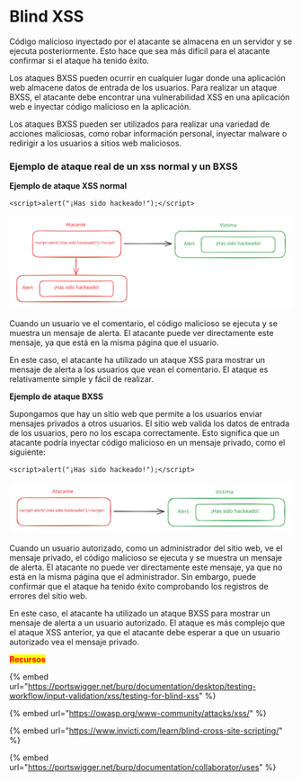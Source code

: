 # Blind XSS

Código malicioso inyectado por el atacante se almacena en un servidor y se ejecuta posteriormente. Esto hace que sea más difícil para el atacante confirmar si el ataque ha tenido éxito.

Los ataques BXSS pueden ocurrir en cualquier lugar donde una aplicación web almacene datos de entrada de los usuarios. Para realizar un ataque BXSS, el atacante debe encontrar una vulnerabilidad XSS en una aplicación web e inyectar código malicioso en la aplicación.

Los ataques BXSS pueden ser utilizados para realizar una variedad de acciones maliciosas, como robar información personal, inyectar malware o redirigir a los usuarios a sitios web maliciosos.

### Ejemplo de ataque real de un xss normal y un BXSS

**Ejemplo de ataque XSS normal**

```
<script>alert("¡Has sido hackeado!");</script>
```

<img src="../../.gitbook/assets/file.excalidraw.svg" alt="" class="gitbook-drawing">

Cuando un usuario ve el comentario, el código malicioso se ejecuta y se muestra un mensaje de alerta. El atacante puede ver directamente este mensaje, ya que está en la misma página que el usuario.

En este caso, el atacante ha utilizado un ataque XSS para mostrar un mensaje de alerta a los usuarios que vean el comentario. El ataque es relativamente simple y fácil de realizar.

**Ejemplo de ataque BXSS**

Supongamos que hay un sitio web que permite a los usuarios enviar mensajes privados a otros usuarios. El sitio web valida los datos de entrada de los usuarios, pero no los escapa correctamente. Esto significa que un atacante podría inyectar código malicioso en un mensaje privado, como el siguiente:

```
<script>alert("¡Has sido hackeado!");</script>
```

<img src="../../.gitbook/assets/file.excalidraw (14).svg" alt="" class="gitbook-drawing">

Cuando un usuario autorizado, como un administrador del sitio web, ve el mensaje privado, el código malicioso se ejecuta y se muestra un mensaje de alerta. El atacante no puede ver directamente este mensaje, ya que no está en la misma página que el administrador. Sin embargo, puede confirmar que el ataque ha tenido éxito comprobando los registros de errores del sitio web.

En este caso, el atacante ha utilizado un ataque BXSS para mostrar un mensaje de alerta a un usuario autorizado. El ataque es más complejo que el ataque XSS anterior, ya que el atacante debe esperar a que un usuario autorizado vea el mensaje privado.&#x20;

<mark style="color:red;">**Recursos**</mark>

{% embed url="https://portswigger.net/burp/documentation/desktop/testing-workflow/input-validation/xss/testing-for-blind-xss" %}

{% embed url="https://owasp.org/www-community/attacks/xss/" %}

{% embed url="https://www.invicti.com/learn/blind-cross-site-scripting/" %}

{% embed url="https://portswigger.net/burp/documentation/collaborator/uses" %}
